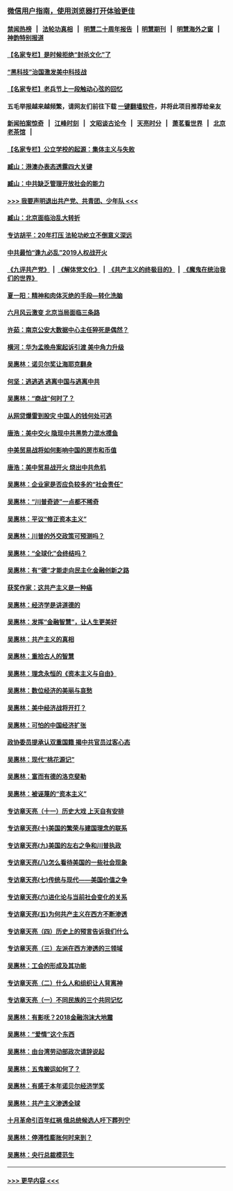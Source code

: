 ### [微信用户指南，使用浏览器打开体验更佳](https://github.com/gfw-breaker/banned-news1/blob/master/indexes/wechat-guide.md?t=0)
#### [禁闻热榜](热点新闻.md?t=0)  &nbsp;&nbsp;|&nbsp;&nbsp; [法轮功真相](https://github.com/gfw-breaker/truth/blob/master/README.md?t=0) &nbsp;&nbsp;|&nbsp;&nbsp; [明慧二十周年报告](https://github.com/gfw-breaker/mh-reports/blob/master/README.md?t=0) &nbsp;&nbsp;|&nbsp;&nbsp;[明慧期刊](https://github.com/gfw-breaker/mh-qikan) &nbsp;&nbsp;|&nbsp;&nbsp; [明慧海外之窗](https://github.com/gfw-breaker/mh-news/blob/master/README.md?t=0) &nbsp;&nbsp;|&nbsp;&nbsp; [神韵特别报道](https://github.com/gfw-breaker/mh-news/blob/master/shenyun.md?t=0)
#### [【名家专栏】是时候拒绝“封杀文化”了](../pages/nsc423/n11814093.md?t=02150522) 
#### [“黑科技”治国激发美中科技战](../pages/nsc423/n11638056.md?t=02150522) 
#### [【名家专栏】老兵节上一段触动心弦的回忆](../pages/nsc423/n11646016.md?t=02150522) 
#### 五毛举报越来越频繁，请网友们前往下载 [一键翻墙软件](https://github.com/gfw-breaker/ssr-accounts)，并将此项目推荐给亲友
#### [新闻拍案惊奇](https://github.com/gfw-breaker/banned-news1/blob/master/pages/link4.md) &nbsp;&nbsp;|&nbsp;&nbsp; [江峰时刻](https://github.com/gfw-breaker/banned-news1/blob/master/pages/link4.md) &nbsp;&nbsp;|&nbsp;&nbsp; [文昭谈古论今](https://github.com/gfw-breaker/banned-news1/blob/master/pages/link4.md) &nbsp;&nbsp;|&nbsp;&nbsp; [天亮时分](https://github.com/gfw-breaker/banned-news1/blob/master/pages/link4.md) &nbsp;&nbsp;|&nbsp;&nbsp; [萧茗看世界](https://github.com/gfw-breaker/banned-news1/blob/master/pages/link4.md) &nbsp;&nbsp;|&nbsp;&nbsp; [北京老茶馆](https://github.com/gfw-breaker/banned-news1/blob/master/pages/link4.md) &nbsp;&nbsp;|&nbsp;&nbsp; 
#### [【名家专栏】公立学校的起源：集体主义与失败](../pages/nsc423/n11601833.md?t=02150522) 
#### [臧山：港澳办表态透露四大关键](../pages/nsc423/n11421628.md?t=02150522) 
#### [臧山：中共缺乏管理开放社会的能力](../pages/nsc423/n11407457.md?t=02150522) 
#### [>>> 我要声明退出共产党、共青团、少年队 <<<](https://github.com/begood0513/goodnews/blob/master/quit/letter.md) 
#### [臧山：北京面临治乱大转折](../pages/nsc423/n11406895.md?t=02150522) 
#### [专访胡平：20年打压 法轮功屹立不倒意义深远](../pages/nsc423/n11398800.md?t=02150522) 
#### [中共最怕“逢九必乱”2019人权战开火](../pages/nsc423/n11385248.md?t=02150522) 
#### [《九评共产党》](https://github.com/begood0513/9ping.md/blob/master/README.md) &nbsp;|&nbsp; [《解体党文化》](../../../../jtdwh.md/blob/master/README.md)  &nbsp;|&nbsp; [《共产主义的终极目的》](../../../../gczydzjmd.md/blob/master/README.md) &nbsp;|&nbsp; [《魔鬼在统治我们的世界》](../../../../mgztzwmdsj.md/blob/master/README.md) 
#### [夏一阳：精神和肉体灭绝的手段—转化洗脑](../pages/nsc423/n11368250.md?t=02150522) 
#### [六月风云激变 北京当局面临三条路](../pages/nsc423/n11313668.md?t=02150522) 
#### [许茹：南京公安大数据中心主任猝死是偶然？](../pages/nsc423/n11064744.md?t=02150522) 
#### [横河：华为孟晚舟案起诉引渡 美中角力升级](../pages/nsc423/n11027230.md?t=02150522) 
#### [吴惠林：诺贝尔奖让海耶克翻身](../pages/nsc423/n10890049.md?t=02150522) 
#### [何坚：逃逃逃 逃离中国与逃离中共](../pages/nsc423/n10592891.md?t=02150522) 
#### [吴惠林：“商战”何时了？](../pages/nsc423/n10573558.md?t=02150522) 
#### [从网贷爆雷到股灾 中国人的钱何处可逃](../pages/nsc423/n10572800.md?t=02150522) 
#### [唐浩：美中交火 隐现中共黑势力混水摸鱼](../pages/nsc423/n10544040.md?t=02150522) 
#### [中美贸易战将如何影响中国的房市和币值](../pages/nsc423/n10543697.md?t=02150522) 
#### [唐浩：美中贸易战开火 烧出中共危机](../pages/nsc423/n10540126.md?t=02150522) 
#### [吴惠林：企业家是否应负较多的“社会责任”](../pages/nsc423/n10535022.md?t=02150522) 
#### [吴惠林：“川普奇迹”一点都不稀奇](../pages/nsc423/n10512808.md?t=02150522) 
#### [吴惠林：平议“修正资本主义”](../pages/nsc423/n10495724.md?t=02150522) 
#### [吴惠林：川普的外交政策可预测吗？](../pages/nsc423/n10462387.md?t=02150522) 
#### [吴惠林：“全球化”会终结吗？](../pages/nsc423/n10452838.md?t=02150522) 
#### [吴惠林：有“德”才能走向民主化金融创新之路](../pages/nsc423/n10432292.md?t=02150522) 
#### [获奖作家：这共产主义是一种癌](../pages/nsc423/n10431541.md?t=02150522) 
#### [吴惠林：经济学是讲道德的](../pages/nsc423/n10398014.md?t=02150522) 
#### [吴惠林：发挥“金融智慧”，让人生更美好](../pages/nsc423/n10375019.md?t=02150522) 
#### [吴惠林：共产主义的真相](../pages/nsc423/n10351394.md?t=02150522) 
#### [吴惠林：重拾古人的智慧](../pages/nsc423/n10337691.md?t=02150522) 
#### [吴惠林：理念永恒的《资本主义与自由》](../pages/nsc423/n10316274.md?t=02150522) 
#### [吴惠林：数位经济的美丽与哀愁](../pages/nsc423/n10292946.md?t=02150522) 
#### [吴惠林：美中经济战将开打？](../pages/nsc423/n10258825.md?t=02150522) 
#### [吴惠林：可怕的中国经济扩张](../pages/nsc423/n10219147.md?t=02150522) 
#### [政协委员提承认双重国籍 揭中共官员过客心态](../pages/nsc423/n10208809.md?t=02150522) 
#### [吴惠林：现代“桃花源记”](../pages/nsc423/n10185234.md?t=02150522) 
#### [吴惠林：富而有德的洛克斐勒](../pages/nsc423/n10142264.md?t=02150522) 
#### [吴惠林：被诬蔑的“资本主义”](../pages/nsc423/n10124816.md?t=02150522) 
#### [专访章天亮（十一）历史大戏 上天自有安排](../pages/nsc423/n10094905.md?t=02150522) 
#### [专访章天亮(十)美国的繁荣与建国理念的联系](../pages/nsc423/n10094899.md?t=02150522) 
#### [专访章天亮(九)美国的左右之争和川普执政](../pages/nsc423/n10094889.md?t=02150522) 
#### [专访章天亮(八)怎么看待美国的一些社会现象](../pages/nsc423/n10094857.md?t=02150522) 
#### [专访章天亮(七)传统与现代——美国价值之争](../pages/nsc423/n10093140.md?t=02150522) 
#### [专访章天亮(六)进化论与当前社会变化的关系](../pages/nsc423/n10092036.md?t=02150522) 
#### [专访章天亮(五)为何共产主义在西方不断渗透](../pages/nsc423/n10083620.md?t=02150522) 
#### [专访章天亮（四）历史上的预言告诉我们什么](../pages/nsc423/n10083606.md?t=02150522) 
#### [专访章天亮（三）左派在西方渗透的三领域](../pages/nsc423/n10081115.md?t=02150522) 
#### [吴惠林：工会的形成及其功能](../pages/nsc423/n10080633.md?t=02150522) 
#### [专访章天亮（二）什么人和组织让人背离神](../pages/nsc423/n10076637.md?t=02150522) 
#### [专访章天亮（一）不同民族的三个共同记忆](../pages/nsc423/n10074188.md?t=02150522) 
#### [吴惠林：有影呒？2018金融泡沫大地震](../pages/nsc423/n10040534.md?t=02150522) 
#### [吴惠林：“爱情”这个东西](../pages/nsc423/n10019423.md?t=02150522) 
#### [吴惠林：由台湾劳动部政次请辞说起](../pages/nsc423/n9979679.md?t=02150522) 
#### [吴惠林：五鬼搬运如何了？](../pages/nsc423/n9925338.md?t=02150522) 
#### [吴惠林：有感于本年诺贝尔经济学奖](../pages/nsc423/n9871883.md?t=02150522) 
#### [吴惠林：共产主义渗透全球](../pages/nsc423/n9812748.md?t=02150522) 
#### [十月革命引百年红祸 俄总统候选人吁下葬列宁](../pages/nsc423/n9810182.md?t=02150522) 
#### [吴惠林：停滞性膨胀何时来到？](../pages/nsc423/n9764136.md?t=02150522) 
#### [吴惠林：央行总裁模范生](../pages/nsc423/n9728134.md?t=02150522) 

----
#### [ >>> 更早内容 <<< ](../indexes/nsc423-earlier.md)
